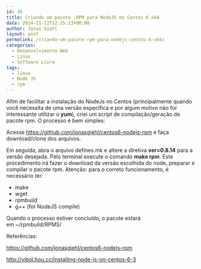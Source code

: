 ```yaml
---
id: 30
title: Criando um pacote .RPM para NodeJS no Centos 6 x64
date: 2014-11-12T12:25:13+00:00
author: Jonas Giehl
layout: post
permalink: /criando-um-pacote-rpm-para-nodejs-centos-6-x64/
categories:
  - Desenvolvimento Web
  - Linux
  - Software Livre
tags:
  - linux
  - Node JS
  - rpm
---
```

Afim de facilitar a instalação do NodeJs no Centos (principalmente quando você necessita de uma versão específica e por algum motivo não for interessante utilizar o **yum**), criei um script de compilação/geração de pacote rpm. O processo é bem simples:

Acesse <a href="https://github.com/jonasgiehl/centos6-nodejs-rpm" target="_blank">https://github.com/jonasgiehl/centos6-nodejs-rpm</a> e faça download/clone dos arquivos.

Em seguida, abra o arquivo defines.mk e altere a diretiva **ver=0.8.14** para a versão desejada. Pelo terminal execute o comando **make rpm**. Este procedimento irá fazer o download da versão escolhida do node, preparar e compilar o pacote rpm. Atenção: para o correto funcionamento, é necessário ter:

  * make
  * wget
  * rpmbuild
  * g++ (for NodeJS compile)

Quando o processo estiver concluído, o pacote estará em ~/rpmbuild/RPMS/_<SuaArquitetura>_

Referências:

<a href="https://github.com/jonasgiehl/centos6-nodejs-rpm" target="_blank">https://github.com/jonasgiehl/centos6-nodejs-rpm</a>

<http://vibol.hou.cc/installing-node-js-on-centos-6-3>
